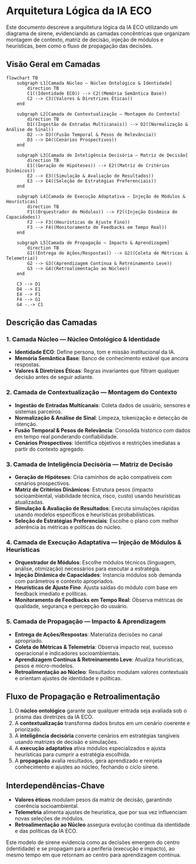 # Arquitetura Lógica da IA ECO

Este documento descreve a arquitetura lógica da IA ECO utilizando um diagrama de sirene, evidenciando as camadas concêntricas que organizam montagem de contexto, matriz de decisão, injeção de módulos e heurísticas, bem como o fluxo de propagação das decisões.

## Visão Geral em Camadas

```mermaid
flowchart TB
    subgraph L1[Camada Núcleo — Núcleo Ontológico & Identidade]
        direction TB
        C1((Identidade ECO)) --> C2((Memória Semântica Base))
        C2 --> C3((Valores & Diretrizes Éticas))
    end

    subgraph L2[Camada de Contextualização — Montagem do Contexto]
        direction TB
        D1((Ingestão de Entradas Multicanais)) --> D2((Normalização & Análise de Sinal))
        D2 --> D3((Fusão Temporal & Pesos de Relevância))
        D3 --> D4((Cenários Prospectivos))
    end

    subgraph L3[Camada de Inteligência Decisória — Matriz de Decisão]
        direction TB
        E1((Geração de Hipóteses)) --> E2((Matriz de Critérios Dinâmicos))
        E2 --> E3((Simulação & Avaliação de Resultados))
        E3 --> E4((Seleção de Estratégias Preferenciais))
    end

    subgraph L4[Camada de Execução Adaptativa — Injeção de Módulos & Heurísticas]
        direction TB
        F1((Orquestrador de Módulos)) --> F2((Injeção Dinâmica de Capacidades))
        F2 --> F3((Heurísticas de Ajuste Fino))
        F3 --> F4((Monitoramento de Feedbacks em Tempo Real))
    end

    subgraph L5[Camada de Propagação — Impacto & Aprendizagem]
        direction TB
        G1((Entrega de Ações/Respostas)) --> G2((Coleta de Métricas & Telemetria))
        G2 --> G3((Aprendizagem Contínua & Retreinamento Leve))
        G3 --> G4((Retroalimentação ao Núcleo))
    end

    C3 --> D1
    D4 --> E1
    E4 --> F1
    F4 --> G1
    G4 -.-> C1
```

## Descrição das Camadas

### 1. Camada Núcleo — Núcleo Ontológico & Identidade
- **Identidade ECO**: Define persona, tom e missão institucional da IA.
- **Memória Semântica Base**: Banco de conhecimento estável que ancora respostas.
- **Valores & Diretrizes Éticas**: Regras invariantes que filtram qualquer decisão antes de seguir adiante.

### 2. Camada de Contextualização — Montagem do Contexto
- **Ingestão de Entradas Multicanais**: Coleta dados de usuário, sensores e sistemas parceiros.
- **Normalização & Análise de Sinal**: Limpeza, tokenização e detecção de intenção.
- **Fusão Temporal & Pesos de Relevância**: Consolida histórico com dados em tempo real ponderando confiabilidade.
- **Cenários Prospectivos**: Identifica objetivos e restrições imediatas a partir do contexto agregado.

### 3. Camada de Inteligência Decisória — Matriz de Decisão
- **Geração de Hipóteses**: Cria caminhos de ação compatíveis com cenários prospectivos.
- **Matriz de Critérios Dinâmicos**: Estrutura pesos (impacto socioambiental, viabilidade técnica, risco, custo) usando heurísticas atualizadas.
- **Simulação & Avaliação de Resultados**: Executa simulações rápidas usando modelos específicos e heurísticas probabilísticas.
- **Seleção de Estratégias Preferenciais**: Escolhe o plano com melhor aderência às métricas e políticas do núcleo.

### 4. Camada de Execução Adaptativa — Injeção de Módulos & Heurísticas
- **Orquestrador de Módulos**: Escolhe módulos técnicos (linguagem, análise, otimização) necessários para executar a estratégia.
- **Injeção Dinâmica de Capacidades**: Instancia módulos sob demanda com parâmetros e contexto apropriados.
- **Heurísticas de Ajuste Fino**: Ajusta saídas do módulo com base em feedback imediato e políticas.
- **Monitoramento de Feedbacks em Tempo Real**: Observa métricas de qualidade, segurança e percepção do usuário.

### 5. Camada de Propagação — Impacto & Aprendizagem
- **Entrega de Ações/Respostas**: Materializa decisões no canal apropriado.
- **Coleta de Métricas & Telemetria**: Observa impacto real, sucesso operacional e indicadores socioambientais.
- **Aprendizagem Contínua & Retreinamento Leve**: Atualiza heurísticas, pesos e micro-modelos.
- **Retroalimentação ao Núcleo**: Resultados modulam valores contextuais e orientam ajustes de identidade e políticas.

## Fluxo de Propagação e Retroalimentação
1. O **núcleo ontológico** garante que qualquer entrada seja avaliada sob o prisma das diretrizes da IA ECO.
2. A **contextualização** transforma dados brutos em um cenário coerente e priorizado.
3. A **inteligência decisória** converte cenários em estratégias tangíveis usando matrizes de decisão e simulações.
4. A **execução adaptativa** ativa módulos especializados e ajusta heurísticas para cumprir a estratégia escolhida.
5. A **propagação** avalia resultados, gera aprendizado e reinjeta conhecimento e ajustes ao núcleo, fechando o ciclo sirene.

## Interdependências-Chave
- **Valores éticos** modulam pesos da matriz de decisão, garantindo coerência socioambiental.
- **Telemetria** alimenta ajustes de heurística, que por sua vez influenciam novas seleções de módulos.
- **Retroalimentação ao Núcleo** assegura evolução contínua da identidade e das políticas da IA ECO.

Este modelo de sirene evidencia como as decisões emergem do centro (identidade) e se propagam para a periferia (execução e impacto), ao mesmo tempo em que retornam ao centro para aprendizagem contínua.
